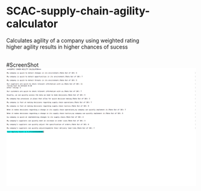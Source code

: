 # SCAC-supply-chain-agility-calculator

Calculates agility of a company using weighted rating<br />
higher agility results in higher chances of sucess<br /><br />

#ScreenShot
![Alt text](/ScreenShot.png?raw=true "ScreenShot")
